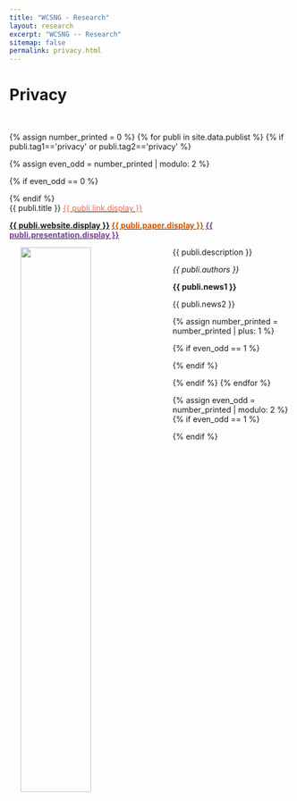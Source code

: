 ```yaml
---
title: "WCSNG - Research"
layout: research
excerpt: "WCSNG -- Research"
sitemap: false
permalink: privacy.html
---
```

<!-- <a href="{{ site.url }}{{ site.baseurl }}/research"><img src="{{ site.url }}{{ site.baseurl }}/images/back.png" class="img-responsive" width="4%" /> </a> -->

# Privacy
<!-- ####  This page contains papers related to `Privacy`. 
#### Go back to other <a href="{{ site.url }}{{ site.baseurl }}/research"> <b>Research</b></a> categories or see full list of <a href="{{ site.url }}{{ site.baseurl }}/publications"> <b>Publications</b></a>. -->


<p> &nbsp; </p>
{% assign number_printed = 0 %}
{% for publi in site.data.publist %}
{% if publi.tag1=='privacy' or publi.tag2=='privacy'  %}

{% assign even_odd = number_printed | modulo: 2 %}


{% if even_odd == 0 %}
<div class="row">
{% endif %}


<div class="col-sm-13 clearfix">
 <div class="well">
  <pubtit>{{ publi.title }} <a href="{{ publi.link.url }}"><span style="color:tomato;">{{ publi.link.display }}</span></a></pubtit>
  <p><strong>
  <a href="{{ publi.website.url }}">{{ publi.website.display }}</a>
  <a href="{{ publi.paper.url }}"><span style="color:#D35400;">{{ publi.paper.display }}</span></a>
  <a href="{{ site.url }}{{ site.baseurl }}/{{ publi.presentation.url }}"><span style="color:#7D3C98;">{{ publi.presentation.display }}</span></a> 
  </strong></p>
  <meta name="publi.keywords.name" content="{{ publi.keywords.content }}">
  <img src="{{ site.url }}{{ site.baseurl }}/images/pubpic/{{ publi.image }}" class="img-responsive" width="50%" style="float: left" hspace="20" />
  <p>{{ publi.description }}</p>
  <p><em>{{ publi.authors }}</em></p>
  <p class="text-danger"><strong> {{ publi.news1 }}</strong></p>
  <p> {{ publi.news2 }}</p>
 </div>
</div>


{% assign number_printed = number_printed | plus: 1 %}

{% if even_odd == 1 %}
</div>
{% endif %}


{% endif %}
{% endfor %}

{% assign even_odd = number_printed | modulo: 2 %}
{% if even_odd == 1 %}
</div>
{% endif %}

<p> &nbsp; </p>
